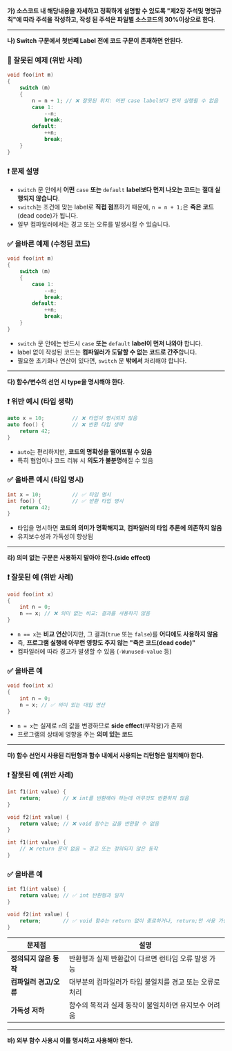 **가) 소스코드 내 해당내용을 자세하고 정확하게 설명할 수 있도록 "제2장 주석및 명명규칙"에 따라 주석을**
**작성하고, 작성 된 주석은 파일별 소스코드의 30%이상으로 한다**.

---

**나) Switch 구문에서 첫번째 Label 전에 코드 구문이 존재하면 안된다.**

### 🚫 잘못된 예제 (위반 사례)
```cpp
void foo(int m)
{
    switch (m)
    {
        n = n + 1; // ❌ 잘못된 위치: 어떤 case label보다 먼저 실행될 수 없음
        case 1:
            --n;
            break;
        default:
            ++n;
            break;
    }
}
```
### ❗ 문제 설명

- `switch` 문 안에서 **어떤** `case` **또는** `default` **label보다 먼저 나오는 코드**는 **절대 실행되지 않습니다**.
- `switch`는 조건에 맞는 label로 **직접 점프**하기 때문에, `n = n + 1;`은 **죽은 코드**(dead code)가 됩니다.
- 일부 컴파일러에서는 경고 또는 오류를 발생시킬 수 있습니다.
### ✅ 올바른 예제 (수정된 코드)
```cpp
void foo(int m)
{
    switch (m)
    {
        case 1:
            --n;
            break;
        default:
            ++n;
            break;
    }
}
```
- `switch` 문 안에는 반드시 `case` **또는** `default` **label이 먼저 나와야** 합니다.
- label 없이 작성된 코드는 **컴파일러가 도달할 수 없는 코드로 간주**합니다.
- 필요한 초기화나 연산이 있다면, `switch` 문 **밖에서** 처리해야 합니다.
---

**다) 함수/변수의 선언 시 type을 명시해야 한다.**

### ❗ 위반 예시 (타입 생략)

```cpp
auto x = 10;         // ❌ 타입이 명시되지 않음
auto foo() {         // ❌ 반환 타입 생략
    return 42;
}
```

- `auto`는 편리하지만, **코드의 명확성을 떨어뜨릴 수 있음**
- 특히 협업이나 코드 리뷰 시 **의도가 불분명**해질 수 있음

### ✅ 올바른 예시 (타입 명시)

```cpp
int x = 10;          // ✅ 타입 명시
int foo() {          // ✅ 반환 타입 명시
    return 42;
}
```

- 타입을 명시하면 **코드의 의미가 명확해지고**, **컴파일러의 타입 추론에 의존하지 않음**
- 유지보수성과 가독성이 향상됨

---

**라) 의미 없는 구문은 사용하지 말아야 한다.(side effect)**

### ❗ 잘못된 예 (위반 사례)


```cpp
void foo(int x)
{
    int n = 0;
    n == x; // ❌ 의미 없는 비교: 결과를 사용하지 않음
}
```

- `n == x`는 **비교 연산**이지만, 그 결과(`true` 또는 `false`)를 **어디에도 사용하지 않음**
- 즉, **프로그램 실행에 아무런 영향도 주지 않는 "죽은 코드(dead code)"**
- 컴파일러에 따라 경고가 발생할 수 있음 (`-Wunused-value` 등)

### ✅ 올바른 예

```cpp
void foo(int x)
{
    int n = 0;
    n = x; // ✅ 의미 있는 대입 연산
}
```

- `n = x`는 실제로 `n`의 값을 변경하므로 **side effect**(부작용)가 존재
- 프로그램의 상태에 영향을 주는 **의미 있는 코드**

---

**마) 함수 선언시 사용된 리턴형과 함수 내에서 사용되는 리턴형은 일치해야 한다.**

### ❗ 잘못된 예 (위반 사례)

```cpp
int f1(int value) {
    return;       // ❌ int를 반환해야 하는데 아무것도 반환하지 않음
}

void f2(int value) {
    return value; // ❌ void 함수는 값을 반환할 수 없음
}

int f1(int value) {
    // ❌ return 문이 없음 → 경고 또는 정의되지 않은 동작
}
```

### ✅ 올바른 예

```cpp
int f1(int value) {
    return value; // ✅ int 반환형과 일치
}

void f2(int value) {
    return;       // ✅ void 함수는 return 없이 종료하거나, return;만 사용 가능
}
```

|문제점|설명|
|---|---|
|**정의되지 않은 동작**|반환형과 실제 반환값이 다르면 런타임 오류 발생 가능|
|**컴파일러 경고/오류**|대부분의 컴파일러가 타입 불일치를 경고 또는 오류로 처리|
|**가독성 저하**|함수의 목적과 실제 동작이 불일치하면 유지보수 어려움|

---

**바) 외부 함수 사용시 이를 명시하고 사용해야 한다.**